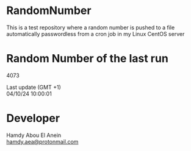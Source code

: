 # RandomNumber    
This is a test repository where a random number is pushed to a file automatically passwordless from a cron job in my Linux CentOS server    
# Random Number of the last run   
4073
      
Last update (GMT +1)    
04/10/24 10:00:01
# Developer    
Hamdy Abou El Anein   
hamdy.aea@protonmail.com
